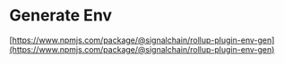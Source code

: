 # Generate Env

[https://www.npmjs.com/package/@signalchain/rollup-plugin-env-gen](https://www.npmjs.com/package/@signalchain/rollup-plugin-env-gen)

